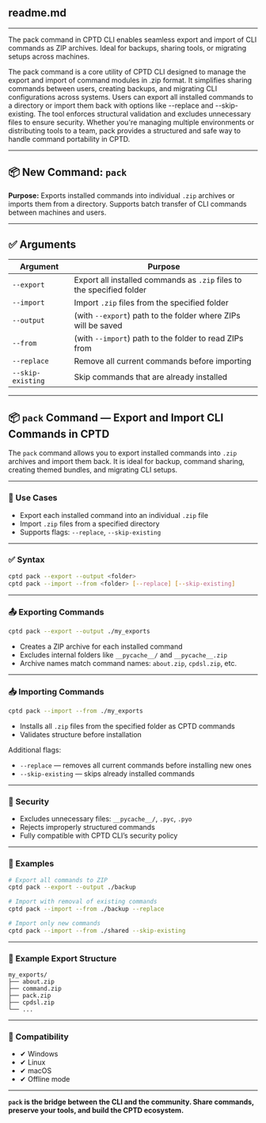 ## readme.md
---

The pack command in CPTD CLI enables seamless export and import of CLI commands as ZIP archives. Ideal for backups, sharing tools, or migrating setups across machines.


The pack command is a core utility of CPTD CLI designed to manage the export and import of command modules in .zip format. It simplifies sharing commands between users, creating backups, and migrating CLI configurations across systems. Users can export all installed commands to a directory or import them back with options like --replace and --skip-existing. The tool enforces structural validation and excludes unnecessary files to ensure security. Whether you're managing multiple environments or distributing tools to a team, pack provides a structured and safe way to handle command portability in CPTD.

---

## 📦 New Command: `pack`

**Purpose:**
Exports installed commands into individual `.zip` archives or imports them from a directory. Supports batch transfer of CLI commands between machines and users.

---

## ✅ Arguments

| Argument          | Purpose                                                               |
| ----------------- | --------------------------------------------------------------------- |
| `--export`        | Export all installed commands as `.zip` files to the specified folder |
| `--import`        | Import `.zip` files from the specified folder                         |
| `--output`        | (with `--export`) path to the folder where ZIPs will be saved         |
| `--from`          | (with `--import`) path to the folder to read ZIPs from                |
| `--replace`       | Remove all current commands before importing                          |
| `--skip-existing` | Skip commands that are already installed                              |

---

## 📦 `pack` Command — Export and Import CLI Commands in CPTD

The `pack` command allows you to export installed commands into `.zip` archives and import them back. It is ideal for backup, command sharing, creating themed bundles, and migrating CLI setups.

---

### 🧰 Use Cases

* Export each installed command into an individual `.zip` file
* Import `.zip` files from a specified directory
* Supports flags: `--replace`, `--skip-existing`

---

### ✅ Syntax

```bash
cptd pack --export --output <folder>
cptd pack --import --from <folder> [--replace] [--skip-existing]
```

---

### 📤 Exporting Commands

```bash
cptd pack --export --output ./my_exports
```

* Creates a ZIP archive for each installed command
* Excludes internal folders like `__pycache__/` and `__pycache__.zip`
* Archive names match command names: `about.zip`, `cpdsl.zip`, etc.

---

### 📥 Importing Commands

```bash
cptd pack --import --from ./my_exports
```

* Installs all `.zip` files from the specified folder as CPTD commands
* Validates structure before installation

Additional flags:

* `--replace` — removes all current commands before installing new ones
* `--skip-existing` — skips already installed commands

---

### 🔐 Security

* Excludes unnecessary files: `__pycache__/`, `.pyc`, `.pyo`
* Rejects improperly structured commands
* Fully compatible with CPTD CLI’s security policy

---

### 🧪 Examples

```bash
# Export all commands to ZIP
cptd pack --export --output ./backup

# Import with removal of existing commands
cptd pack --import --from ./backup --replace

# Import only new commands
cptd pack --import --from ./shared --skip-existing
```

---

### 📁 Example Export Structure

```
my_exports/
├── about.zip
├── command.zip
├── pack.zip
├── cpdsl.zip
└── ...
```

---

### 📌 Compatibility

* ✔ Windows
* ✔ Linux
* ✔ macOS
* ✔ Offline mode

---

**`pack` is the bridge between the CLI and the community. Share commands, preserve your tools, and build the CPTD ecosystem.**
